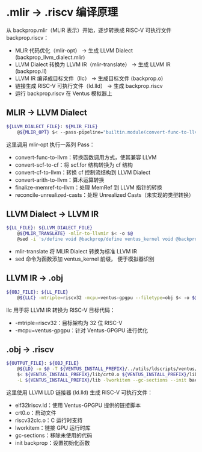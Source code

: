 # .mlir -> .riscv 编译原理

从 backprop.mlir（MLIR 表示）开始，逐步转换成 RISC-V 可执行文件 backprop.riscv：

- MLIR 代码优化（mlir-opt） → 生成 LLVM Dialect (backprop_llvm_dialect.mlir)
- LLVM Dialect 转换为 LLVM IR（mlir-translate） → 生成 LLVM IR (backprop.ll)
- LLVM IR 编译成目标文件（llc） → 生成目标文件 (backprop.o)
- 链接生成 RISC-V 可执行文件（ld.lld） → 生成 backprop.riscv
- 运行 backprop.riscv 在 Ventus 模拟器上

## MLIR -> LLVM Dialect

```bash
${LLVM_DIALECT_FILE}: ${MLIR_FILE}
	@${MLIR_OPT} $< --pass-pipeline="builtin.module(convert-func-to-llvm{use-bare-ptr-memref-call-conv=true},convert-scf-to-cf,convert-cf-to-llvm,convert-arith-to-llvm,finalize-memref-to-llvm,reconcile-unrealized-casts)" -o $@
```
这里调用 mlir-opt 执行一系列 Pass：
- convert-func-to-llvm：转换函数调用方式，使其兼容 LLVM
- convert-scf-to-cf：将 scf.for 结构转换为 cf 结构
- convert-cf-to-llvm：转换 cf 控制流结构到 LLVM Dialect
- convert-arith-to-llvm：算术运算转换
- finalize-memref-to-llvm：处理 MemRef 到 LLVM 指针的转换
- reconcile-unrealized-casts：处理 Unrealized Casts（未实现的类型转换）

## LLVM Dialect -> LLVM IR

```bash
${LL_FILE}: ${LLVM_DIALECT_FILE}
	@${MLIR_TRANSLATE} -mlir-to-llvmir $< -o $@
	@sed -i 's/define void @backprop/define ventus_kernel void @backprop/' $@
```

- mlir-translate 将 MLIR Dialect 转换为标准 LLVM IR
- sed 命令为函数添加 ventus_kernel 前缀， 便于模拟器识别

## LLVM IR -> .obj

```bash
${OBJ_FILE}: ${LL_FILE}
	@${LLC} -mtriple=riscv32 -mcpu=ventus-gpgpu --filetype=obj $< -o $@
```
llc 用于将 LLVM IR 转换为 RISC-V 目标代码：
- -mtriple=riscv32：目标架构为 32 位 RISC-V
- -mcpu=ventus-gpgpu：针对 Ventus-GPGPU 进行优化

## .obj -> .riscv

```bash
${OUTPUT_FILE}: ${OBJ_FILE}
	@${LD} -o $@ -T ${VENTUS_INSTALL_PREFIX}/../utils/ldscripts/ventus/elf32lriscv.ld \
	$< ${VENTUS_INSTALL_PREFIX}/lib/crt0.o ${VENTUS_INSTALL_PREFIX}/lib/riscv32clc.o \
	-L ${VENTUS_INSTALL_PREFIX}/lib -lworkitem --gc-sections --init backprop
```
这里使用 LLVM LLD 链接器 (ld.lld) 生成 RISC-V 可执行文件：
- elf32lriscv.ld：使用 Ventus-GPGPU 提供的链接脚本
- crt0.o：启动文件
- riscv32clc.o：C 运行时支持
- lworkitem：链接 GPU 运行时库
- gc-sections：移除未使用的代码
- init backprop：设置初始化函数


